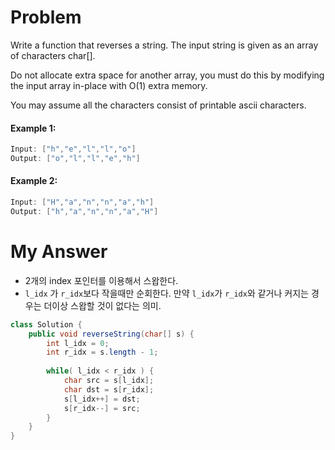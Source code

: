 # Problem

Write a function that reverses a string. The input string is given as an array of characters char[].

Do not allocate extra space for another array, you must do this by modifying the input array in-place with O(1) extra memory.

You may assume all the characters consist of printable ascii characters.

#### Example 1:

```swift
Input: ["h","e","l","l","o"]
Output: ["o","l","l","e","h"]
```

#### Example 2:

```swift
Input: ["H","a","n","n","a","h"]
Output: ["h","a","n","n","a","H"]
```

# My Answer

* 2개의 index 포인터를 이용해서 스왑한다.
* `l_idx` 가 `r_idx`보다 작을때만 순회한다. 만약 `l_idx`가 `r_idx`와 같거나 커지는 경우는 더이상 스왑할 것이 없다는 의미.
  
```java
class Solution {
    public void reverseString(char[] s) {
        int l_idx = 0;
        int r_idx = s.length - 1;
        
        while( l_idx < r_idx ) {
            char src = s[l_idx];
            char dst = s[r_idx];
            s[l_idx++] = dst;
            s[r_idx--] = src;   
        }
    }    
}
```

